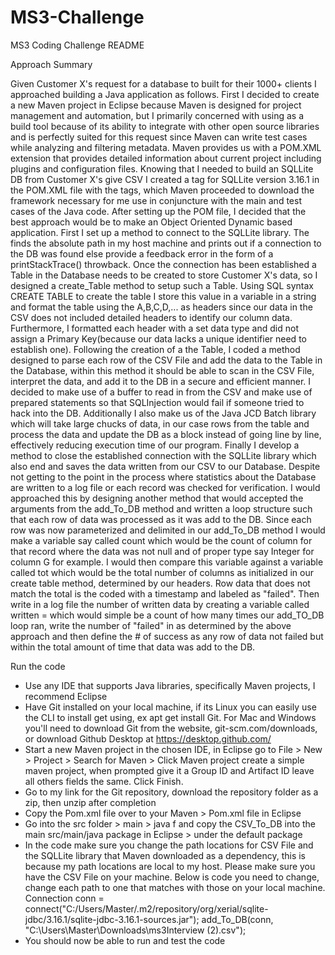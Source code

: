# MS3-Challenge
MS3 Coding Challenge README

Approach Summary

Given Customer X's request for a database to built for their 1000+ clients I approached building a Java application as follows. 
First I decided to create a new Maven project in Eclipse because Maven is designed for project management and automation, 
but I primarily concerned with using as a build tool because of its ability to integrate with other open source libraries and is 
perfectly suited for this request since Maven can write test cases while analyzing and filtering metadata. Maven provides us with 
a POM.XML extension that provides detailed information about current project including plugins and configuration files. Knowing 
that I needed to build an SQLLite DB from Customer X's give CSV I created a <dependency></dependency> tag for SQLLite version 
3.16.1 in the POM.XML file with the <dependencies></dependencies> tags, which Maven proceeded to download the framework necessary 
for me use in conjuncture with the main and test cases of the Java code. After setting up the POM file, I decided that the best 
approach would be to make an Object Oriented Dynamic based application. First I set up a method to connect to the SQLLite library. 
The finds the absolute path in my host machine and prints out if a connection to the DB was found else provide a feedback error in 
the form of a printStackTrace() throwback. Once the connection has been established a Table in the Database needs to be created to 
store Customer X's data, so I designed a create_Table method to setup such a Table. Using SQL syntax CREATE TABLE to create the 
table I store this value in a variable in a string and format the table using the A,B,C,D,... as headers since our data in the CSV 
does not included detailed headers to identify our column data. Furthermore, I formatted each header with a set data type and did 
not assign a Primary Key(because our data lacks a unique identifier need to establish one). Following the creation of a the 
Table, I coded a method designed to parse each row of the CSV File and add the data to the Table in the Database, within this 
method it should be able to scan in the CSV File, interpret the data, and add it to the DB in a secure and efficient manner. 
I decided to make use of a buffer to read in from the CSV and make use of prepared statements so that SQLInjection would fail 
if someone tried to hack into the DB. Additionally I also make us of the Java JCD Batch library which will take large chucks of 
data, in our case rows from the table and process the data and update the DB as a block instead of going line 
by line, effectively reducing execution time of our program. Finally I develop a method to close the established connection 
with the SQLLite library which also end and saves the data written from our CSV to our Database. Despite not getting to the 
point in the process where statistics about the Database are written to a log file or each record was checked for verification. 
I would approached this by designing another method that would accepted the arguments from the add_To_DB method and written a 
loop structure such that each row of data was processed as it was add to the DB. Since each row was now parameterized and 
delimited in our add_To_DB method I would make a variable say called count which would be the count of column for that record 
where the data was not null and of proper type say Integer for column G for example. I would then compare this variable against 
a variable called tot which would be the total number of columns as initialized in our create table method, determined by our 
headers.  Row data that does not match the total is the coded with a timestamp and labeled as "failed". Then write in a log 
file the number of written data by creating a variable called written =  which would simple be a count of how many times our 
add_TO_DB loop ran, write the number of "failed" in as determined by the above approach and then define the # of success as 
any row of data not failed but within the total amount of time that data was add to the DB.


Run the code

- Use any IDE that supports Java libraries, specifically Maven projects, I recommend Eclipse
- Have Git installed on your local machine, if its Linux you can easily use the CLI to install get using, ex apt get install Git. 
For Mac and Windows you'll need to download Git from the website, git-scm.com/downloads, or download Github Desktop at https://desktop.github.com/
- Start a new Maven project in the chosen IDE, in Eclipse go to File > New > Project > Search for Maven > Click Maven project create a simple maven project,
when prompted give it a Group ID and Artifact ID leave all others fields the same. Click Finish.
- Go to my link for the Git repository, download the repository folder as a zip, then unzip after completion
- Copy the Pom.xml file over to your Maven > Pom.xml file in Eclipse
- Go into the src folder > main > java f and copy the CSV_To_DB into the main src/main/java package in Eclipse > under the default package 
- In the code make sure  you change the path locations for CSV File and the SQLLite library that Maven downloaded  as a dependency, this is because my path locations
are local  to my host. Please make sure you  have the CSV File on your machine. Below is code you need to change, change each path to one that matches with those on your local machine.
Connection conn = connect("C:/Users/Master/.m2/repository/org/xerial/sqlite-jdbc/3.16.1/sqlite-jdbc-3.16.1-sources.jar");
add_To_DB(conn, "C:\\Users\\Master\\Downloads\\ms3Interview (2).csv");
- You should now be able to run and test the code

